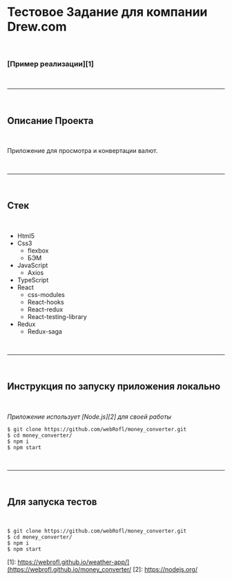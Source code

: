 # Тестовое Задание для компании Drew.com

<br>

### [Пример реализации][1]

<br/>

---

<br/>

## Описание Проекта

<br />

Приложение для просмотра и конвертации валют.

<br />

---

<br />

## Стек

<br />

- Html5
- Css3
  - flexbox
  - БЭМ
- JavaScript
  - Axios
- TypeScript
- React
  - css-modules
  - React-hooks
  - React-redux
  - React-testing-library
- Redux
  - Redux-saga

<br />

---

<br />

## Инструкция по запуску приложения **локально**

<br />

_Приложение использует [Node.js][2] для своей работы_

```
$ git clone https://github.com/webRofl/money_converter.git
$ cd money_converter/
$ npm i
$ npm start
```

<br />

---

<br />

## Для запуска тестов

<br />

```
$ git clone https://github.com/webRofl/money_converter.git
$ cd money_converter/
$ npm i
$ npm start
```

[1]: https://webrofl.github.io/weather-app/](https://webrofl.github.io/money_converter/
[2]: https://nodejs.org/
